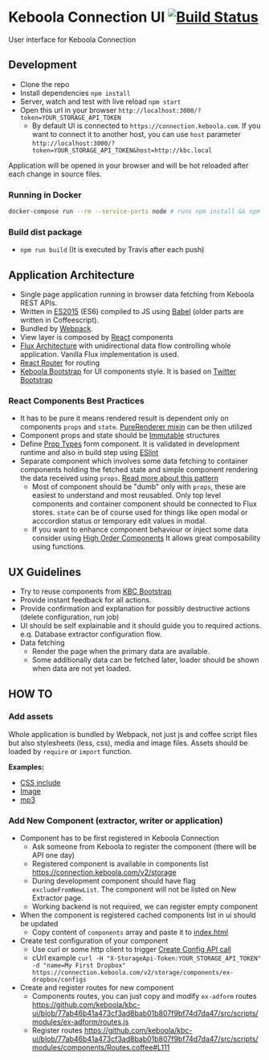 
# Keboola Connection UI [![Build Status](https://travis-ci.org/keboola/kbc-ui.svg?branch=master)](https://travis-ci.org/keboola/kbc-ui)

User interface for Keboola Connection


## Development

* Clone the repo
* Install dependencies `npm install`
* Server, watch and test with live reload `npm start`
* Open this url in your browser `http://localhost:3000/?token=YOUR_STORAGE_API_TOKEN`
  * By default UI is connected to `https://connection.keboola.com`. If you want to connect it to another host, you can use `host` parameter  `http://localhost:3000/?token=YOUR_STORAGE_API_TOKEN&host=http://kbc.local`

Application will be opened in your browser and will be hot reloaded after each change in source files.

### Running in Docker

```bash
docker-compose run --rm --service-ports node # runs npm install && npm start
```

### Build dist package

* `npm run build` (It is executed by Travis after each push)

##  Application Architecture

 * Single page application running in browser data fetching from Keboola REST APIs.
 * Written in [ES2015](https://babeljs.io/docs/learn-es2015/) (ES6) compiled to JS using [Babel](https://babeljs.io/) (older parts are written in Coffeescript). 
 * Bundled by [Webpack](https://webpack.github.io/). 
 * View layer is composed by [React](http://facebook.github.io/react/) components
 * [Flux Architecture](https://facebook.github.io/flux/docs/overview.html) with unidirectional data flow controlling whole application. Vanilla Flux implementation is used.
 * [React Router](http://rackt.github.io/react-router/) for routing
 * [Keboola Bootstrap](https://github.com/keboola/kbc-bootstrap) for UI components style. It is based on [Twitter Bootstrap](http://getbootstrap.com/)
 
### React Components Best Practices

 * It has to be pure it means rendered result is dependent only on components `props` and `state`. [PureRenderer mixin](https://facebook.github.io/react/docs/pure-render-mixin.html) can be then utilized
 * Component props and state should be [Immutable](http://facebook.github.io/immutable-js/) structures
 * Define [Prop Types](https://facebook.github.io/react/docs/reusable-components.html#prop-validation) form component. It is validated in development runtime and also in build step using [ESlint](http://eslint.org/)
 * Separate component which involves some data fetching to container components holding the fetched state and simple component rendering the data received using `props`. [Read more about this pattern](https://medium.com/@learnreact/container-components-c0e67432e005)
   * Most of component should be "dumb" only with `props`, these are easiest to understand and most reusabled. Only top level components and container component should be connected to Flux stores. `state` can be of course used for things like open modal or acccordion status or temporary edit values in modal. 
   * If you want to enhance component behaviour or inject some data consider using [High Order Components](https://medium.com/@dan_abramov/mixins-are-dead-long-live-higher-order-components-94a0d2f9e750) It allows great composability using  functions.

## UX Guidelines
 * Try to reuse components from [KBC Bootstrap](http://kbc-bootstrap-jakub-devel.keboola.com/examples/)
 * Provide instant feedback for all actions.
 * Provide confirmation and explanation for possibly destructive actions (delete configuration, run job)
 * UI should be self explainable and it should guide you to required actions. e.q. Database extractor configuration flow.
 * Data fetching
   * Render the page when the primary data are available.
   * Some additionally data can be fetched later, loader should be shown when data are not yet loaded.


## HOW TO

### Add assets
Whole application is bundled by Webpack, not just js and coffee script files but also stylesheets (less, css), media and image files.
Assets should be loaded by `require` or `import` function.

**Examples:**

 * [CSS include](https://github.com/keboola/kbc-ui/blob/b6f8568ff3f5ac76e3c5063d6327b33ae543da24/src/scripts/react/layout/App.coffee#L18)
 * [Image](https://github.com/keboola/kbc-ui/blob/b6f8568ff3f5ac76e3c5063d6327b33ae543da24/src/scripts/react/common/JobStatusCircle.coffee#L5)
 * [mp3](https://github.com/keboola/kbc-ui/blob/b6f8568ff3f5ac76e3c5063d6327b33ae543da24/src/scripts/utils/SoundNotifications.coffee#L4)


### Add New Component (extractor, writer or application)
  
  * Component has to be first registered in Keboola Connection
    * Ask someone from Keboola to register the component (there will be API one day)
    * Registered component is available in components list https://connection.keboola.com/v2/storage
    * During development component should have flag `excludeFromNewList`. The component will not be listed on New Extractor page.
    * Working backend is not required, we can register empty component
  * When the component is registered cached components list in ui should be updated
    * Copy content of `components` array and paste it to [index.html](https://github.com/keboola/kbc-ui/blob/77ab46b41a473cf3ad8bab01b807f9bf74d7da47/index.html#L21) 
  * Create test configuration of your component
    * Use curl or some http client to trigger [Create Config API call](http://docs.keboola.apiary.io/#post-%2Fv2%2Fstorage%2Fcomponents%2F%7Bcomponent_id%7D%2Fconfigs)
    * cUrl example `curl -H "X-StorageApi-Token:YOUR_STORAGE_API_TOKEN" -d "name=My First Dropbox" https://connection.keboola.com/v2/storage/components/ex-dropbox/configs`
  * Create and register routes for new component
    * Components routes, you can just copy and modify `ex-adform` routes https://github.com/keboola/kbc-ui/blob/77ab46b41a473cf3ad8bab01b807f9bf74d7da47/src/scripts/modules/ex-adform/routes.js
    * Register routes https://github.com/keboola/kbc-ui/blob/77ab46b41a473cf3ad8bab01b807f9bf74d7da47/src/scripts/modules/components/Routes.coffee#L111
